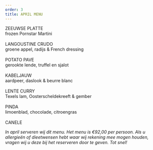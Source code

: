 ```yaml
---
order: 3
title: APRIL MENU
---
```

ZEEUWSE PLATTE \
frozen Pornstar Martini\
\
LANGOUSTINE CRUDO\
groene appel, radijs & French dressing\
\
POTATO PAVE\
gerookte lende, truffel en sjalot  \
\
KABELJAUW\
aardpeer, daslook & beurre blanc\
\
LENTE CURRY\
Texels lam, Oosterscheldekreeft & gember \
\
PINDA\
limoenblad, chocolade, citroengras\
\
CANELE

*In april serveren wij dit menu. Het menu is €92,00 per persoon. Als u allergieën of dieetwensen hebt waar wij rekening mee mogen houden, vragen wij u deze bij het reserveren door te geven. Tot snel!*